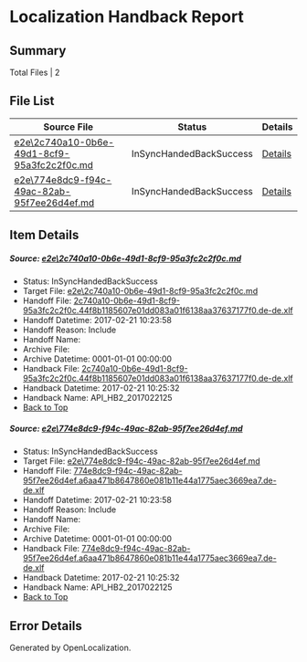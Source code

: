 # <a name='report-top'></a> Localization Handback Report

## Summary
 Total Files | 2

## File List
 Source File | Status | Details 
 ----------- | ------ | ------- 
 [e2e\2c740a10-0b6e-49d1-8cf9-95a3fc2c2f0c.md](https://github.com/OpenLocalizationTestOrg/ol-test4/blob/e351b1553f168b274c8b0146cd861d75fe5ef011/e2e/2c740a10-0b6e-49d1-8cf9-95a3fc2c2f0c.md) | InSyncHandedBackSuccess | [Details](#129e1fbda92aa529ca586fea5123f783d44aa63b2)
 [e2e\774e8dc9-f94c-49ac-82ab-95f7ee26d4ef.md](https://github.com/OpenLocalizationTestOrg/ol-test4/blob/e351b1553f168b274c8b0146cd861d75fe5ef011/e2e/774e8dc9-f94c-49ac-82ab-95f7ee26d4ef.md) | InSyncHandedBackSuccess | [Details](#78689fbe41ae43dabe0d0d51985d4b64eca3978a9)

## Item Details
##### <a name='129e1fbda92aa529ca586fea5123f783d44aa63b2'></a> Source: [e2e\2c740a10-0b6e-49d1-8cf9-95a3fc2c2f0c.md](https://github.com/OpenLocalizationTestOrg/ol-test4/blob/e351b1553f168b274c8b0146cd861d75fe5ef011/e2e/2c740a10-0b6e-49d1-8cf9-95a3fc2c2f0c.md)
* Status: InSyncHandedBackSuccess
* Target File: [e2e\2c740a10-0b6e-49d1-8cf9-95a3fc2c2f0c.md](https://github.com/OpenLocalizationTestOrg/ol-test4-dede/blob/61700987730b06a01b4329db32bbc5261c3ca5f0/e2e/2c740a10-0b6e-49d1-8cf9-95a3fc2c2f0c.md)
* Handoff File: [2c740a10-0b6e-49d1-8cf9-95a3fc2c2f0c.44f8b1185607e01dd083a01f6138aa37637177f0.de-de.xlf](https://github.com/OpenLocalizationTestOrg/ol-test4-handoff/blob/6d62c3b11168e60d36c38481c2f4100657461e03/ol-handoff/OpenLocalizationTestOrg/ol-test4-dede/xinjiang/ht/2c740a10-0b6e-49d1-8cf9-95a3fc2c2f0c.44f8b1185607e01dd083a01f6138aa37637177f0.de-de.xlf)
* Handoff Datetime: 2017-02-21 10:23:58
* Handoff Reason: Include
* Handoff Name: 
* Archive File: 
* Archive Datetime: 0001-01-01 00:00:00
* Handback File: [2c740a10-0b6e-49d1-8cf9-95a3fc2c2f0c.44f8b1185607e01dd083a01f6138aa37637177f0.de-de.xlf](https://github.com/OpenLocalizationTestOrg/ol-test4-handback/blob/ed75655b084a35bb3af55d9a7b475fc7c7c0717b/ol-handback/OpenLocalizationTestOrg/ol-test4-dede/xinjiang/ht/2c740a10-0b6e-49d1-8cf9-95a3fc2c2f0c.44f8b1185607e01dd083a01f6138aa37637177f0.de-de.xlf)
* Handback Datetime: 2017-02-21 10:25:32
* Handback Name: API_HB2_2017022125
* [Back to Top](#report-top)

##### <a name='78689fbe41ae43dabe0d0d51985d4b64eca3978a9'></a> Source: [e2e\774e8dc9-f94c-49ac-82ab-95f7ee26d4ef.md](https://github.com/OpenLocalizationTestOrg/ol-test4/blob/e351b1553f168b274c8b0146cd861d75fe5ef011/e2e/774e8dc9-f94c-49ac-82ab-95f7ee26d4ef.md)
* Status: InSyncHandedBackSuccess
* Target File: [e2e\774e8dc9-f94c-49ac-82ab-95f7ee26d4ef.md](https://github.com/OpenLocalizationTestOrg/ol-test4-dede/blob/61700987730b06a01b4329db32bbc5261c3ca5f0/e2e/774e8dc9-f94c-49ac-82ab-95f7ee26d4ef.md)
* Handoff File: [774e8dc9-f94c-49ac-82ab-95f7ee26d4ef.a6aa471b8647860e081b11e44a1775aec3669ea7.de-de.xlf](https://github.com/OpenLocalizationTestOrg/ol-test4-handoff/blob/6d62c3b11168e60d36c38481c2f4100657461e03/ol-handoff/OpenLocalizationTestOrg/ol-test4-dede/xinjiang/ht/774e8dc9-f94c-49ac-82ab-95f7ee26d4ef.a6aa471b8647860e081b11e44a1775aec3669ea7.de-de.xlf)
* Handoff Datetime: 2017-02-21 10:23:58
* Handoff Reason: Include
* Handoff Name: 
* Archive File: 
* Archive Datetime: 0001-01-01 00:00:00
* Handback File: [774e8dc9-f94c-49ac-82ab-95f7ee26d4ef.a6aa471b8647860e081b11e44a1775aec3669ea7.de-de.xlf](https://github.com/OpenLocalizationTestOrg/ol-test4-handback/blob/ed75655b084a35bb3af55d9a7b475fc7c7c0717b/ol-handback/OpenLocalizationTestOrg/ol-test4-dede/xinjiang/ht/774e8dc9-f94c-49ac-82ab-95f7ee26d4ef.a6aa471b8647860e081b11e44a1775aec3669ea7.de-de.xlf)
* Handback Datetime: 2017-02-21 10:25:32
* Handback Name: API_HB2_2017022125
* [Back to Top](#report-top)


## Error Details

Generated by OpenLocalization.
